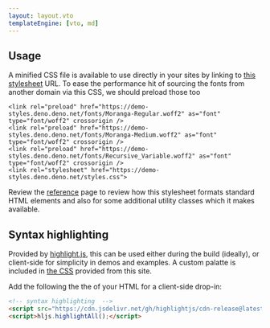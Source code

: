 ```yaml
---
layout: layout.vto
templateEngine: [vto, md]
---
```



<section>
  <h2 id="usage">Usage</h2>
  <p>
    A minified CSS file is available to use directly in your sites by linking to <a href="/styles.css">this stylesheet</a> URL. To ease the performance hit of sourcing the fonts from another domain via this CSS, we should preload those too
  </p>

```
<link rel="preload" href="https://demo-styles.deno.deno.net/fonts/Moranga-Regular.woff2" as="font" type="font/woff2" crossorigin />
<link rel="preload" href="https://demo-styles.deno.deno.net/fonts/Moranga-Medium.woff2" as="font" type="font/woff2" crossorigin />
<link rel="preload" href="https://demo-styles.deno.deno.net/fonts/Recursive_Variable.woff2" as="font" type="font/woff2" crossorigin />
<link rel="stylesheet" href="https://demo-styles.deno.deno.net/styles.css">
```

Review the [reference](/reference) page to review how this stylesheet formats standard HTML elements and also for some additional utility classes which it makes available.

 <h2 id="syntax-highlight">Syntax highlighting</h2>
<p>
Provided by <a href="https://highlightjs.org/">highlight.js</a>, this can be used either during the build (ideally), or client-side for simplicity in demos and examples. A custom palatte is included in <a href="/styles.css">the CSS</a> provided from this site.
</p>
<p>
Add the following the the <head> of your HTML for a client-side drop-in:
</p>

```html
<!-- syntax highlighting  -->
<script src="https://cdn.jsdelivr.net/gh/highlightjs/cdn-release@latest/build/highlight.min.js"></script>
<script>hljs.highlightAll();</script>
```

</section>

